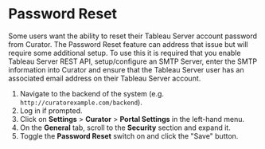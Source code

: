 # Password Reset

Some users want the ability to reset their Tableau Server account password from Curator. The Password Reset
feature can address that issue but will require some additional setup. To use this it is required that you
enable Tableau Server REST API, setup/configure an SMTP Server, enter the SMTP information into Curator and
ensure that the Tableau Server user has an associated email address on their Tableau Server account.

1. Navigate to the backend of the system (e.g. `http://curatorexample.com/backend`).
2. Log in if prompted.
3. Click on **Settings** > **Curator** > **Portal Settings** in the left-hand menu.
4. On the **General** tab, scroll to the **Security** section and expand it.
5. Toggle the **Password Reset** switch on and click the "Save" button.

